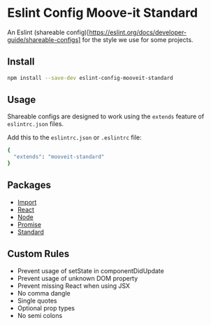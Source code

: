 # Eslint Config Moove-it Standard

An Eslint (shareable config)[https://eslint.org/docs/developer-guide/shareable-configs] for the style we use for some projects.

## Install

```bash
npm install --save-dev eslint-config-mooveit-standard
```

## Usage

Shareable configs are designed to work using the `extends` feature of `eslintrc.json` files.

Add this to the `eslintrc.json` or `.eslintrc` file:

```bash
{
  "extends": "mooveit-standard"
}
```

## Packages

- [Import](https://www.npmjs.com/package/eslint-plugin-import)
- [React](https://www.npmjs.com/package/eslint-plugin-react)
- [Node](https://www.npmjs.com/package/eslint-plugin-node)
- [Promise](https://www.npmjs.com/package/eslint-plugin-promise)
- [Standard](https://www.npmjs.com/package/eslint-plugin-standard)

## Custom Rules

- Prevent usage of setState in componentDidUpdate
- Prevent usage of unknown DOM property
- Prevent missing React when using JSX 
- No comma dangle
- Single quotes
- Optional prop types
- No semi colons